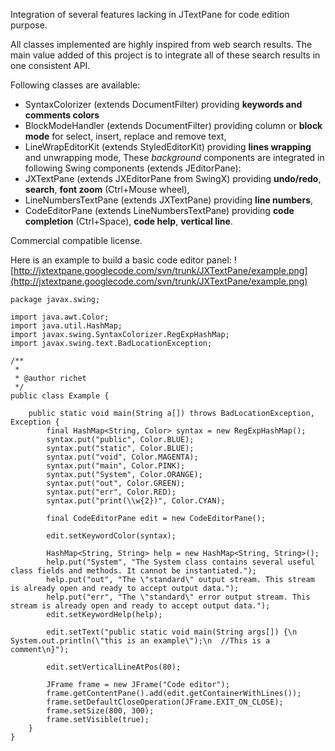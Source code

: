 Integration of several features lacking in JTextPane for code edition purpose.

All classes implemented are highly inspired from web search results.
The main value added of this project is to integrate all of these search results in one consistent API.

Following classes are available:
  * SyntaxColorizer (extends DocumentFilter) providing **keywords and comments colors**
  * BlockModeHandler (extends DocumentFilter) providing column or **block mode** for select, insert, replace and remove text,
  * LineWrapEditorKit (extends StyledEditorKit) providing **lines wrapping** and unwrapping mode,
These _background_ components are integrated in following Swing components (extends JEditorPane):
  * JXTextPane (extends JXEditorPane from SwingX) providing **undo/redo**, **search**, **font zoom** (Ctrl+Mouse wheel),
  * LineNumbersTextPane (extends JXTextPane) providing **line numbers**,
  * CodeEditorPane (extends LineNumbersTextPane) providing **code completion** (Ctrl+Space), **code help**, **vertical line**.

Commercial compatible license.

Here is an example to build a basic code editor panel:
![http://jxtextpane.googlecode.com/svn/trunk/JXTextPane/example.png](http://jxtextpane.googlecode.com/svn/trunk/JXTextPane/example.png)
```
package javax.swing;

import java.awt.Color;
import java.util.HashMap;
import javax.swing.SyntaxColorizer.RegExpHashMap;
import javax.swing.text.BadLocationException;

/**
 *
 * @author richet
 */
public class Example {

    public static void main(String a[]) throws BadLocationException, Exception {
        final HashMap<String, Color> syntax = new RegExpHashMap();
        syntax.put("public", Color.BLUE);
        syntax.put("static", Color.BLUE);
        syntax.put("void", Color.MAGENTA);
        syntax.put("main", Color.PINK);
        syntax.put("System", Color.ORANGE);
        syntax.put("out", Color.GREEN);
        syntax.put("err", Color.RED);
        syntax.put("print(\\w{2})", Color.CYAN);

        final CodeEditorPane edit = new CodeEditorPane();

        edit.setKeywordColor(syntax);

        HashMap<String, String> help = new HashMap<String, String>();
        help.put("System", "The System class contains several useful class fields and methods. It cannot be instantiated.");
        help.put("out", "The \"standard\" output stream. This stream is already open and ready to accept output data.");
        help.put("err", "The \"standard\" error output stream. This stream is already open and ready to accept output data.");
        edit.setKeywordHelp(help);

        edit.setText("public static void main(String args[]) {\n  System.out.println(\"this is an example\");\n  //This is a comment\n}");

        edit.setVerticalLineAtPos(80);

        JFrame frame = new JFrame("Code editor");
        frame.getContentPane().add(edit.getContainerWithLines());
        frame.setDefaultCloseOperation(JFrame.EXIT_ON_CLOSE);
        frame.setSize(800, 300);
        frame.setVisible(true);
    }
}
```